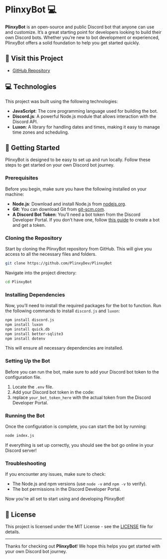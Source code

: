 # PlinxyBot 💻

**PlinxyBot** is an open-source and public Discord bot that anyone can use and customize. It’s a great starting point for developers looking to build their own Discord bots. Whether you’re new to bot development or experienced, PlinxyBot offers a solid foundation to help you get started quickly.

## 📱 Visit this Project

- [GitHub Repository](https://github.com/PlinxyDev/PlinxyBot)

## 💻 Technologies

This project was built using the following technologies:

- **JavaScript**: The core programming language used for building the bot.
- **Discord.js**: A powerful Node.js module that allows interaction with the Discord API.
- **Luxon**: A library for handling dates and times, making it easy to manage time zones and scheduling.

## 🚀 Getting Started

PlinxyBot is designed to be easy to set up and run locally. Follow these steps to get started on your own Discord bot journey.

### Prerequisites

Before you begin, make sure you have the following installed on your machine:

- **Node.js**: Download and install Node.js from [nodejs.org](https://nodejs.org/).
- **Git**: You can download Git from [git-scm.com](https://git-scm.com/).
- **A Discord Bot Token**: You’ll need a bot token from the Discord Developer Portal. If you don’t have one, follow [this guide](https://discordjs.guide/preparations/setting-up-a-bot-application.html) to create a bot and get a token.

### Cloning the Repository

Start by cloning the PlinxyBot repository from GitHub. This will give you access to all the necessary files and folders.

```bash
git clone https://github.com/PlinxyDev/PlinxyBot
```

Navigate into the project directory:

```bash
cd PlinxyBot
```

### Installing Dependencies

Now, you’ll need to install the required packages for the bot to function. Run the following commands to install `discord.js` and `luxon`:

```bash
npm install discord.js
npm install luxon
npm install quick.db
npm install better-sqlite3
npm install dotenv
```

This will ensure all necessary dependencies are installed.

### Setting Up the Bot

Before you can run the bot, make sure to add your Discord bot token to the configuration file.

1. Locate the `.env` file.
2. Add your Discord bot token in the code:
3. replace `your_bot_token_here` with the actual token from the Discord Developer Portal.

### Running the Bot

Once the configuration is complete, you can start the bot by running:

```bash
node index.js
```

If everything is set up correctly, you should see the bot go online in your Discord server!

### Troubleshooting

If you encounter any issues, make sure to check:

- The Node.js and npm versions (use `node -v` and `npm -v` to verify).
- The bot permissions in the Discord Developer Portal.

Now you're all set to start using and developing PlinxyBot!

## 📜 License

This project is licensed under the MIT License - see the [LICENSE](LICENSE) file for details.

---

Thanks for checking out **PlinxyBot**! We hope this helps you get started with your own Discord bot journey.
